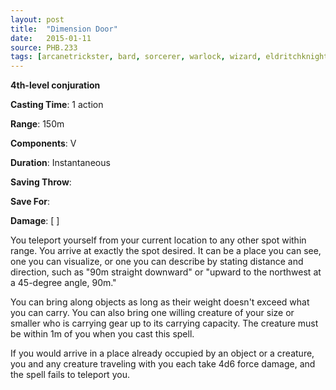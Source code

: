 ```yaml
---
layout: post
title:  "Dimension Door"
date:   2015-01-11
source: PHB.233
tags: [arcanetrickster, bard, sorcerer, warlock, wizard, eldritchknight, level4, conjuration]
---
```


**4th-level conjuration**

**Casting Time**: 1 action

**Range**: 150m

**Components**: V

**Duration**: Instantaneous

**Saving Throw**:

**Save For**:

**Damage**: [ ]

You teleport yourself from your current location to any other spot within range. You arrive at exactly the spot desired. It can be a place you can see, one you can visualize, or one you can describe by stating distance and direction, such as "90m straight downward" or "upward to the northwest at a 45-degree angle, 90m."

You can bring along objects as long as their weight doesn't exceed what you can carry. You can also bring one willing creature of your size or smaller who is carrying gear up to its carrying capacity. The creature must be within 1m of you when you cast this spell.

If you would arrive in a place already occupied by an object or a creature, you and any creature traveling with you each take 4d6 force damage, and the spell fails to teleport you.
